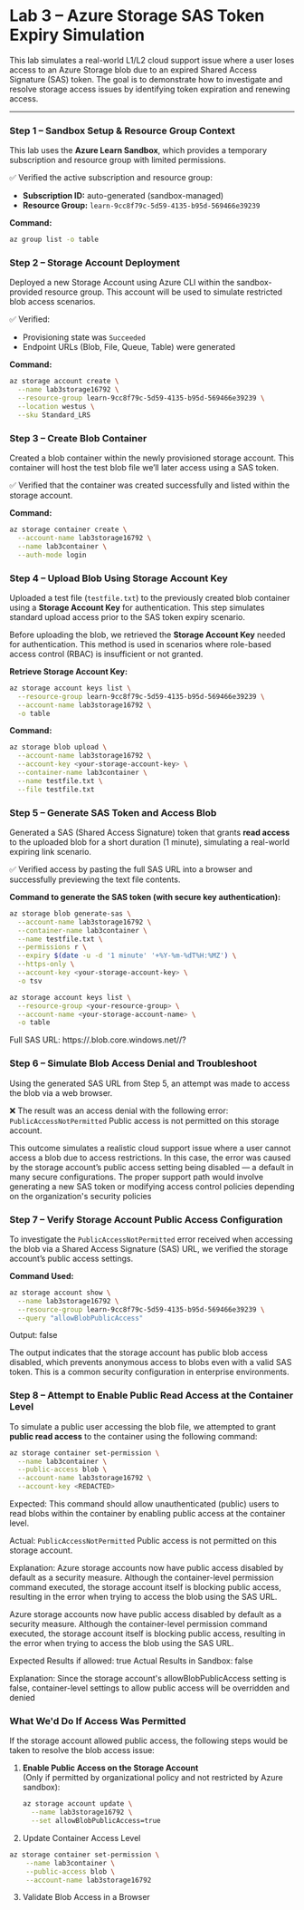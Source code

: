 # Lab 3 – Azure Storage SAS Token Expiry Simulation

This lab simulates a real-world L1/L2 cloud support issue where a user loses access to an Azure Storage blob due to an expired Shared Access Signature (SAS) token. The goal is to demonstrate how to investigate and resolve storage access issues by identifying token expiration and renewing access.

---

### Step 1 – Sandbox Setup & Resource Group Context

This lab uses the **Azure Learn Sandbox**, which provides a temporary subscription and resource group with limited permissions.

✅ Verified the active subscription and resource group:
- **Subscription ID:** auto-generated (sandbox-managed)
- **Resource Group:** `learn-9cc8f79c-5d59-4135-b95d-569466e39239`

**Command:**
```bash
az group list -o table
```

### Step 2 – Storage Account Deployment

Deployed a new Storage Account using Azure CLI within the sandbox-provided resource group. This account will be used to simulate restricted blob access scenarios.

✅ Verified:
- Provisioning state was `Succeeded`
- Endpoint URLs (Blob, File, Queue, Table) were generated

**Command:**
```bash
az storage account create \
  --name lab3storage16792 \
  --resource-group learn-9cc8f79c-5d59-4135-b95d-569466e39239 \
  --location westus \
  --sku Standard_LRS
```
### Step 3 – Create Blob Container

Created a blob container within the newly provisioned storage account. This container will host the test blob file we’ll later access using a SAS token.

✅ Verified that the container was created successfully and listed within the storage account.

**Command:**
```bash
az storage container create \
  --account-name lab3storage16792 \
  --name lab3container \
  --auth-mode login
```
### Step 4 – Upload Blob Using Storage Account Key

Uploaded a test file (`testfile.txt`) to the previously created blob container using a **Storage Account Key** for authentication. This step simulates standard upload access prior to the SAS token expiry scenario.

Before uploading the blob, we retrieved the **Storage Account Key** needed for authentication. This method is used in scenarios where role-based access control (RBAC) is insufficient or not granted.

**Retrieve Storage Account Key:**
```bash
az storage account keys list \
  --resource-group learn-9cc8f79c-5d59-4135-b95d-569466e39239 \
  --account-name lab3storage16792 \
  -o table
```

**Command:**
```bash
az storage blob upload \
  --account-name lab3storage16792 \
  --account-key <your-storage-account-key> \
  --container-name lab3container \
  --name testfile.txt \
  --file testfile.txt
```

### Step 5 – Generate SAS Token and Access Blob

Generated a SAS (Shared Access Signature) token that grants **read access** to the uploaded blob for a short duration (1 minute), simulating a real-world expiring link scenario.

✅ Verified access by pasting the full SAS URL into a browser and successfully previewing the text file contents.

**Command to generate the SAS token (with secure key authentication):**
```bash
az storage blob generate-sas \
  --account-name lab3storage16792 \
  --container-name lab3container \
  --name testfile.txt \
  --permissions r \
  --expiry $(date -u -d '1 minute' '+%Y-%m-%dT%H:%MZ') \
  --https-only \
  --account-key <your-storage-account-key> \
  -o tsv

az storage account keys list \
  --resource-group <your-resource-group> \
  --account-name <your-storage-account-name> \
  -o table
```
Full SAS URL: https://<storage-account-name>.blob.core.windows.net/<container-name>/<blob-name>?<SAS-token>

### Step 6 – Simulate Blob Access Denial and Troubleshoot

Using the generated SAS URL from Step 5, an attempt was made to access the blob via a web browser.

❌ The result was an access denial with the following error: <Error> <Code>PublicAccessNotPermitted</Code> <Message>Public access is not permitted on this storage account.</Message> </Error> 

This outcome simulates a realistic cloud support issue where a user cannot access a blob due to access restrictions. In this case, the error was caused by the storage account’s public access setting being disabled — a default in many secure configurations. The proper support path would involve generating a new SAS token or modifying access control policies depending on the organization's security policies



### Step 7 – Verify Storage Account Public Access Configuration

To investigate the `PublicAccessNotPermitted` error received when accessing the blob via a Shared Access Signature (SAS) URL, we verified the storage account’s public access settings.

**Command Used:**
```bash
az storage account show \
  --name lab3storage16792 \
  --resource-group learn-9cc8f79c-5d59-4135-b95d-569466e39239 \
  --query "allowBlobPublicAccess"
```
Output: false

The output indicates that the storage account has public blob access disabled, which prevents anonymous access to blobs even with a valid SAS token. This is a common security configuration in enterprise environments.

### Step 8 – Attempt to Enable Public Read Access at the Container Level

To simulate a public user accessing the blob file, we attempted to grant **public read access** to the container using the following command:

```bash
az storage container set-permission \
  --name lab3container \
  --public-access blob \
  --account-name lab3storage16792 \
  --account-key <REDACTED>
```
Expected: This command should allow unauthenticated (public) users to read blobs within the container by enabling public access at the container level.

Actual: <Error>
  <Code>PublicAccessNotPermitted</Code>
  <Message>Public access is not permitted on this storage account.</Message>
</Error>

Explanation: Azure storage accounts now have public access disabled by default as a security measure. Although the container-level permission command executed, the storage account itself is blocking public access, resulting in the error when trying to access the blob using the SAS URL.

Azure storage accounts now have public access disabled by default as a security measure. Although the container-level permission command executed, the storage account itself is blocking public access, resulting in the error when trying to access the blob using the SAS URL.

Expected Results if allowed: true
Actual Results in Sandbox: false

Explanation: Since the storage account's allowBlobPublicAccess setting is false, container-level settings to allow public access will be overridden and denied

### What We'd Do If Access Was Permitted

If the storage account allowed public access, the following steps would be taken to resolve the blob access issue:

1. **Enable Public Access on the Storage Account**  
   (Only if permitted by organizational policy and not restricted by Azure sandbox):

   ```bash
   az storage account update \
     --name lab3storage16792 \
     --set allowBlobPublicAccess=true
   ```
2. Update Container Access Level
  ```bash
  az storage container set-permission \
      --name lab3container \
      --public-access blob \
      --account-name lab3storage16792
```
3. Validate Blob Access in a Browser
   

   
